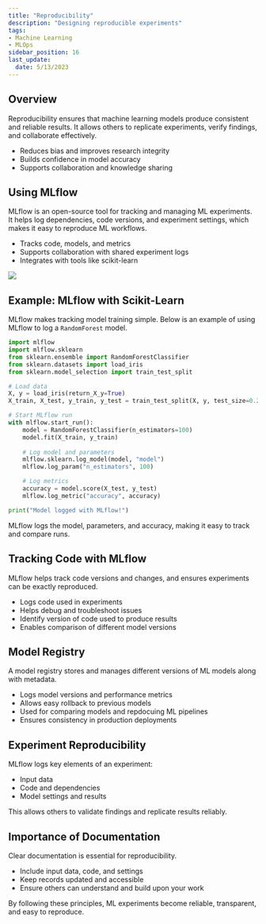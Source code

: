 ```yaml
---
title: "Reproducibility"
description: "Designing reproducible experiments"
tags: 
- Machine Learning
- MLOps
sidebar_position: 16
last_update:
  date: 5/13/2023
---
```



## Overview 

Reproducibility ensures that machine learning models produce consistent and reliable results. It allows others to replicate experiments, verify findings, and collaborate effectively.  

- Reduces bias and improves research integrity  
- Builds confidence in model accuracy  
- Supports collaboration and knowledge sharing  

## Using MLflow  

MLflow is an open-source tool for tracking and managing ML experiments. It helps log dependencies, code versions, and experiment settings, which makes it easy to reproduce ML workflows.  

- Tracks code, models, and metrics  
- Supports collaboration with shared experiment logs  
- Integrates with tools like scikit-learn  

<div class="img-center"> 

![](/img/docs/Screenshot-2025-03-19-065707.png)

</div>


## Example: MLflow with Scikit-Learn  

MLflow makes tracking model training simple. Below is an example of using MLflow to log a `RandomForest` model.  

```python
import mlflow
import mlflow.sklearn
from sklearn.ensemble import RandomForestClassifier
from sklearn.datasets import load_iris
from sklearn.model_selection import train_test_split

# Load data
X, y = load_iris(return_X_y=True)
X_train, X_test, y_train, y_test = train_test_split(X, y, test_size=0.2, random_state=42)

# Start MLflow run
with mlflow.start_run():
    model = RandomForestClassifier(n_estimators=100)
    model.fit(X_train, y_train)
    
    # Log model and parameters
    mlflow.sklearn.log_model(model, "model")
    mlflow.log_param("n_estimators", 100)

    # Log metrics
    accuracy = model.score(X_test, y_test)
    mlflow.log_metric("accuracy", accuracy)

print("Model logged with MLflow!")
```

MLflow logs the model, parameters, and accuracy, making it easy to track and compare runs.  

## Tracking Code with MLflow

MLflow helps track code versions and changes, and ensures experiments can be exactly reproduced.  

- Logs code used in experiments  
- Helps debug and troubleshoot issues  
- Identify version of code used to produce results
- Enables comparison of different model versions  

## Model Registry  

A model registry stores and manages different versions of ML models along with metadata.  

- Logs model versions and performance metrics  
- Allows easy rollback to previous models  
- Used for comparing models and repdocuing ML pipelines
- Ensures consistency in production deployments  

## Experiment Reproducibility  

MLflow logs key elements of an experiment:  

- Input data  
- Code and dependencies  
- Model settings and results  

This allows others to validate findings and replicate results reliably.  

## Importance of Documentation  

Clear documentation is essential for reproducibility.  

- Include input data, code, and settings  
- Keep records updated and accessible  
- Ensure others can understand and build upon your work  

By following these principles, ML experiments become reliable, transparent, and easy to reproduce.